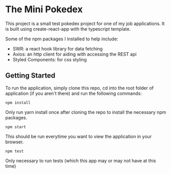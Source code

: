 # The Mini Pokedex

This project is a small test pokedex project for one of my job applications.
It is built using create-react-app with the typescript template.

Some of the npm packages I installed to help include:

- SWR: a react hook library for data fetching
- Axios: an http client for aiding with accessing the REST api
- Styled Components: for css styling

## Getting Started

To run the application, simply clone this repo, cd into the root folder of application (if you aren't there) and run the following commands:

`npm install`

Only run yarn install once after cloning the repo to install the necessary npm packages.

`npm start`

This should be run everytime you want to view the application in your browser.

`npm test`

Only necessary to run tests (which this app may or may not have at this time)

